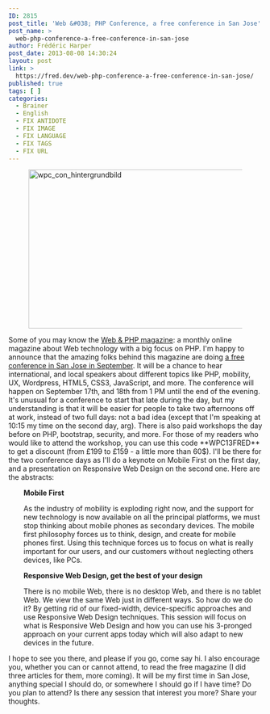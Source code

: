 ```yaml
---
ID: 2815
post_title: 'Web &#038; PHP Conference, a free conference in San Jose'
post_name: >
  web-php-conference-a-free-conference-in-san-jose
author: Frédéric Harper
post_date: 2013-08-08 14:30:24
layout: post
link: >
  https://fred.dev/web-php-conference-a-free-conference-in-san-jose/
published: true
tags: [ ]
categories:
  - Brainer
  - English
  - FIX ANTIDOTE
  - FIX IMAGE
  - FIX LANGUAGE
  - FIX TAGS
  - FIX URL
---
```

<figure><img src="http://fred.dev/wp-content/uploads/2013/08/wpc_con_hintergrundbild.jpg" alt="wpc_con_hintergrundbild" width="700" height="315" /></figure> Some of you may know the <a href="https://webandphp.com/" target="_blank" rel="noopener noreferrer">Web & PHP magazine</a>: a monthly online magazine about Web technology with a big focus on PHP. I'm happy to announce that the amazing folks behind this magazine are doing <a href="https://webandphp.com/conference/webandphpcon2013" target="_blank" rel="noopener noreferrer">a free conference in San Jose in September</a>. It will be a chance to hear international, and local speakers about different topics like PHP, mobility, UX, Wordpress, HTML5, CSS3, JavaScript, and more. The conference will happen on September 17th, and 18th from 1 PM until the end of the evening. It's unusual for a conference to start that late during the day, but my understanding is that it will be easier for people to take two afternoons off at work, instead of two full days: not a bad idea (except that I'm speaking at 10:15 my time on the second day, arg). There is also paid workshops the day before on PHP, bootstrap, security, and more. For those of my readers who would like to attend the workshop, you can use this code **WPC13FRED** to get a discount (from £199 to £159 - a little more than 60$). I'll be there for the two conference days as I'll do a keynote on Mobile First on the first day, and a presentation on Responsive Web Design on the second one. Here are the abstracts: <p style="padding-left: 30px;">
  <strong>Mobile First</strong>
</p>

<p style="padding-left: 30px;">
  As the industry of mobility is exploding right now, and the support for new technology is now available on all the principal platforms, we must stop thinking about mobile phones as secondary devices. The mobile first philosophy forces us to think, design, and create for mobile phones first. Using this technique forces us to focus on what is really important for our users, and our customers without neglecting others devices, like PCs.
</p>

<p style="padding-left: 30px;">
  <strong>Responsive Web Design, get the best of your design</strong>
</p>

<p style="padding-left: 30px;">
  There is no mobile Web, there is no desktop Web, and there is no tablet Web. We view the same Web just in different ways. So how do we do it? By getting rid of our fixed-width, device-specific approaches and use Responsive Web Design techniques. This session will focus on what is Responsive Web Design and how you can use his 3-pronged approach on your current apps today which will also adapt to new devices in the future.
</p> I hope to see you there, and please if you go, come say hi. I also encourage you, whether you can or cannot attend, to read the free magazine (I did three articles for them, more coming). It will be my first time in San Jose, anything special I should do, or somewhere I should go if I have time? Do you plan to attend? Is there any session that interest you more? Share your thoughts.